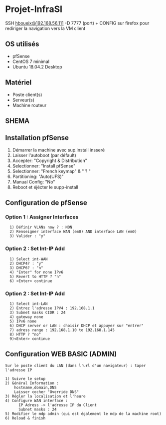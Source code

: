# Projet-InfraSI
  
 SSH hboueix@192.168.56.111 -D 7777 (port) + CONFIG sur firefox pour rediriger la navigation vers la VM client
 
 ## OS utilisés
 
 + pfSense
 + CentOS 7 minimal
 + Ubuntu 18.04.2 Desktop
 
 ## Matériel
 
 + Poste client(s)
 + Serveur(s)
 + Machine routeur
 
 ## SHEMA
 
 ## Installation pfSense
 
  1) Démarrer la machine avec sup.install insseré
  2) Laisser l'autoboot (par défault)
  3) Accepter: "Copyright & Distribution"
  4) Selectionner: "Install pfSense"
  5) Selectionner: "French keymap" & " ? "
  6) Partitioning: "Auto(UFS)"
  7) Manual Config: "No"
  8) Reboot et éjécter le supp-install
  
  ## Configuration de pfSense
   ### Option 1 : Assigner Interfaces
      1) Définir VLANs now ? : NON
      2) Renseigner interface WAN (em0) AND interface LAN (em0)
      3) Valider : "y"
    
   ### Option 2 : Set Int-IP Add
      1) Select int-WAN
      2) DHCP4? : "y"
      3) DHCP6? : "n"
      4) "Enter" for none IPv6
      5) Revert to HTTP ? "n"
      6) <Enter> continue
   ### Option 2 : Set Int-IP Add
      1) Select int-LAN
      2) Entrez l'adresse IPV4 : 192.168.1.1
      3) Subnet masks CIDR : 24
      4) gateway none
      5) IPv6 none
      6) DHCP server or LAN : choisir DHCP et appuyer sur "entrer"
      7) adress range : 192.168.1.10 to 192.168.1.145
      8) HTTP ? "no"
      9)<Enter> continue
      
  ## Configuration WEB BASIC (ADMIN)
     
    Sur le poste client du LAN (dans l'url d'un navigateur) : taper l'adresse IP
    
    1) Suivre le setup
    2) Général Information :
        hostname,domain,DNS
        Laisser cocher "Override DNS"
    3) Régler la localisation et l'heure
    4) Configure WAN interface :
          IP Adress -> l'adresse IP du Client
          Subnet masks : 24
    5) Modifier le mdp admin (qui est également le mdp de la machine root)
    6) Reload & finish
          
      
      
      
      
      
      
  
  
  
  
  
  
  
  
  
  
  
  
 
  





